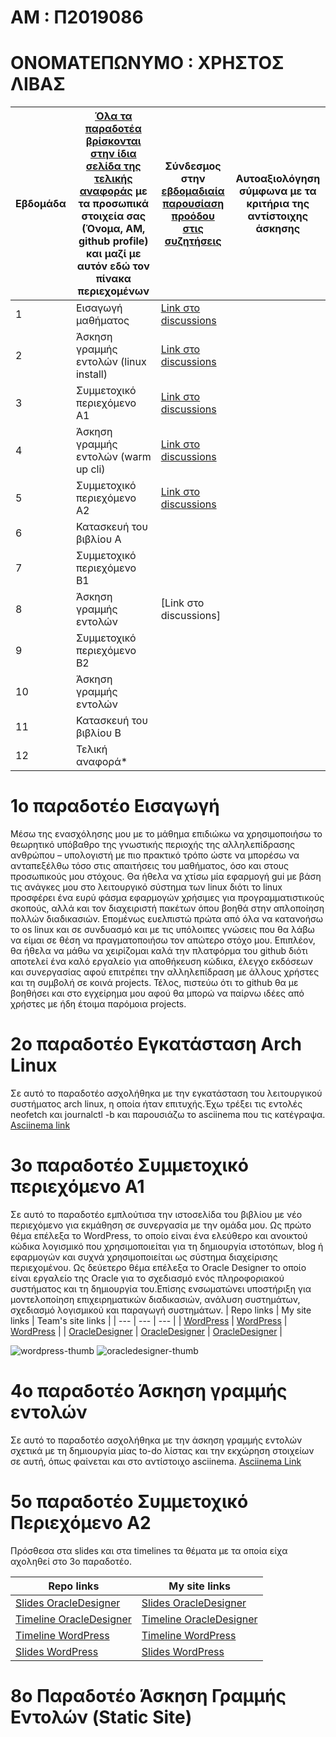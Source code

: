 # ΑΜ : Π2019086  
# ΟΝΟΜΑΤΕΠΩΝΥΜΟ : ΧΡΗΣΤΟΣ ΛΙΒΑΣ 
| Εβδομάδα | [Όλα τα παραδοτέα βρίσκονται στην ίδια σελίδα της τελικής αναφοράς](https://courses-ionio.github.io/help/deliverables/) με τα προσωπικά στοιχεία σας (Όνομα, ΑΜ, github profile) και μαζί με αυτόν εδώ τον πίνακα περιεχομένων | Σύνδεσμος στην [εβδομαδιαία παρουσίαση προόδου στις συζητήσεις](https://github.com/courses-ionio/help/discussions/categories/show-and-tell) | Αυτοαξιολόγηση σύμφωνα με τα κριτήρια της αντίστοιχης άσκησης |
| --- | --- | --- | --- |
| 1 | Εισαγωγή μαθήματος |[Link στο discussions ](https://github.com/courses-ionio/help/discussions/941) | |
| 2 | Άσκηση γραμμής εντολών (linux install) |[Link στο discussions](https://github.com/courses-ionio/help/discussions/1754) | |
| 3 | Συμμετοχικό περιεχόμενο A1 |[Link στο discussions](https://github.com/courses-ionio/help/discussions/2100) | |
| 4 | Άσκηση γραμμής εντολών (warm up cli) |[Link στο discussions](https://github.com/courses-ionio/help/discussions/1757) | |
| 5 | Συμμετοχικό περιεχόμενο A2 |[Link στο discussions](https://github.com/courses-ionio/help/discussions/2101) | |
| 6 | Κατασκευή του βιβλίου Α | | |
| 7 | Συμμετοχικό περιεχόμενο B1 | | |
| 8 | Άσκηση γραμμής εντολών |[Link στο discussions] | |
| 9 | Συμμετοχικό περιεχόμενο B2 | | |
| 10 | Άσκηση γραμμής εντολών | | |
| 11 | Κατασκευή του βιβλίου Β | | |
| 12 | Τελική αναφορά* | | |


# 1ο παραδοτέο Εισαγωγή
    
Μέσω της ενασχόλησης μου με το μάθημα επιδιώκω να χρησιμοποιήσω το θεωρητικό υπόβαθρο της γνωστικής περιοχής της αλληλεπίδρασης ανθρώπου – υπολογιστή με πιο πρακτικό τρόπο ώστε να μπορέσω να ανταπεξέλθω τόσο στις απαιτήσεις του μαθήματος, όσο και στους προσωπικούς μου στόχους. Θα ήθελα να χτίσω μία εφαρμογή gui με βάση τις ανάγκες μου στο λειτουργικό σύστημα των linux διότι το linux προσφέρει ένα ευρύ φάσμα εφαρμογών χρήσιμες για προγραμματιστικούς σκοπούς, αλλά και τον διαχειριστή πακέτων όπου βοηθά στην απλοποίηση πολλών διαδικασιών. Επομένως ευελπιστώ πρώτα από όλα να κατανοήσω το os linux και σε συνδυασμό και με τις υπόλοιπες γνώσεις που θα λάβω να είμαι σε θέση να πραγματοποιήσω τον απώτερο στόχο μου. Επιπλέον, θα ήθελα να μάθω να χειρίζομαι καλά την πλατφόρμα του github διότι αποτελεί ένα καλό εργαλείο για αποθήκευση κώδικα, έλεγχο εκδόσεων και συνεργασίας αφού επιτρέπει την αλληλεπίδραση με άλλους χρήστες και τη συμβολή σε κοινά projects. Τέλος, πιστεύω ότι το github θα με βοηθήσει και στο εγχείρημα μου αφού θα μπορώ να παίρνω ιδέες από χρήστες με ήδη έτοιμα παρόμοια projects.


# 2ο παραδοτέο Εγκατάσταση Arch Linux 

Σε αυτό το παραδοτέο ασχολήθηκα με την εγκατάσταση του λειτουργικού συστήματος arch linux, η οποία ήταν επιτυχής.Έχω τρέξει τις εντολές neofetch και journalctl -b και παρουσιάζω το asciinema που τις κατέγραψα.
[Asciinema link](https://asciinema.org/a/lBneX346MXb0HLsDG6GSFy01C)

# 3ο παραδοτέο Συμμετοχικό περιεχόμενο Α1

Σε αυτό το παραδοτέο εμπλούτισα την ιστοσελίδα του βιβλίου με νέο περιεχόμενο για εκμάθηση σε συνεργασία με την ομάδα μου. Ως πρώτο θέμα επέλεξα το WordPress, το οποίο είναι ένα ελεύθερο και ανοικτού κώδικα λογισμικό που χρησιμοποιείται για τη δημιουργία ιστοτόπων, blog ή εφαρμογών και συχνά χρησιμοποιείται ως σύστημα διαχείρισης περιεχομένου. Ως δεύετερο θέμα επέλεξα το Oracle Designer το οποίο είναι εργαλείο της Oracle για το σχεδιασμό ενός πληροφοριακού συστήματος και τη δημιουργία του.Επίσης ενσωματώνει υποστήριξη για μοντελοποίηση επιχειρηματικών διαδικασιών, ανάλυση συστημάτων, σχεδιασμό λογισμικού και παραγωγή συστημάτων.
| Repo links | My site links | Team's site links |
| --- | --- | --- | 
| [WordPress](https://github.com/Chris-Livas/_gallery/blob/master/wordpress.md) | [WordPress](https://chrislivas.netlify.app/gallery/wordpress/) | [WordPress]() |
| [OracleDesigner](https://github.com/Chris-Livas/_gallery/blob/master/oracledesigner.md) | [OracleDesigner](https://chrislivas.netlify.app/gallery/oracledesigner/) | [OracleDesigner]() |

![wordpress-thumb](https://user-images.githubusercontent.com/72660624/212513751-54c2d422-827c-4b67-b199-20b4cbcc41fb.png)
![oracledesigner-thumb](https://user-images.githubusercontent.com/72660624/212514658-3699f902-a1d2-466e-a1bd-926a4807c819.jpeg)

# 4ο παραδοτέο Άσκηση γραμμής εντολών

Σε αυτό το παραδοτέο ασχολήθηκα με την άσκηση γραμμής εντολών σχετικά με τη δημιουργία μίας to-do λίστας και την εκχώρηση στοιχείων σε αυτή, όπως φαίνεται και στο αντίστοιχο asciinema.
[Asciinema Link](https://asciinema.org/a/K0IhV03dUlpLDmmQ3yTxrHsuq)

# 5ο παραδοτέο Συμμετοχικό Περιεχόμενο Α2

Πρόσθεσα στα slides και στα timelines τα θέματα με τα οποία είχα αχοληθεί στο 3ο παραδοτέο.

| Repo links | My site links |
| --- | --- |
|[Slides OracleDesigner](https://github.com/Chris-Livas/site/blob/master/_timeline/oracledesigner-timeline.md) | [Slides OracleDesigner](https://chrislivas.netlify.app/slides/oracledesigner-slide/) |
|[Timeline OracleDesigner](https://github.com/Chris-Livas/site/blob/master/_timeline/oracledesigner-timeline.md) | [Timeline OracleDesigner](https://chrislivas.netlify.app/timeline/oracledesigner-timeline/) |
|[Timeline WordPress](https://github.com/Chris-Livas/site/blob/master/_timeline/wordpress-timeline.md) | [Timeline WordPress](https://chrislivas.netlify.app/timeline/wordpress-timeline/) |
|[Slides WordPress](https://github.com/Chris-Livas/site/blob/master/_slides/Wordpress.md) | [Slides WordPress](https://chrislivas.netlify.app/slides/wordpress/) |

# 8ο Παραδοτέο Άσκηση Γραμμής Εντολών (Static Site) 

